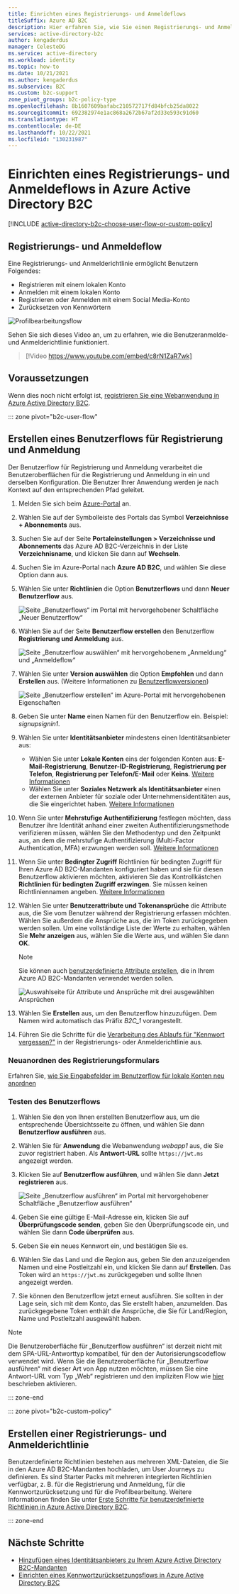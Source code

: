 ```yaml
---
title: Einrichten eines Registrierungs- und Anmeldeflows
titleSuffix: Azure AD B2C
description: Hier erfahren Sie, wie Sie einen Registrierungs- und Anmeldeflow in Azure Active Directory B2C einrichten.
services: active-directory-b2c
author: kengaderdus
manager: CelesteDG
ms.service: active-directory
ms.workload: identity
ms.topic: how-to
ms.date: 10/21/2021
ms.author: kengaderdus
ms.subservice: B2C
ms.custom: b2c-support
zone_pivot_groups: b2c-policy-type
ms.openlocfilehash: 8b1607609bafabc210572717fd84bfcb25da8022
ms.sourcegitcommit: 692382974e1ac868a2672b67af2d33e593c91d60
ms.translationtype: HT
ms.contentlocale: de-DE
ms.lasthandoff: 10/22/2021
ms.locfileid: "130231987"
---
```

# <a name="set-up-a-sign-up-and-sign-in-flow-in-azure-active-directory-b2c"></a>Einrichten eines Registrierungs- und Anmeldeflows in Azure Active Directory B2C

[!INCLUDE [active-directory-b2c-choose-user-flow-or-custom-policy](../../includes/active-directory-b2c-choose-user-flow-or-custom-policy.md)]

## <a name="sign-up-and-sign-in-flow"></a>Registrierungs- und Anmeldeflow

Eine Registrierungs- und Anmelderichtlinie ermöglicht Benutzern Folgendes: 

* Registrieren mit einem lokalen Konto
* Anmelden mit einem lokalen Konto
* Registrieren oder Anmelden mit einem Social Media-Konto
* Zurücksetzen von Kennwörtern

![Profilbearbeitungsflow](./media/add-sign-up-and-sign-in-policy/add-sign-up-and-sign-in-flow.png)

Sehen Sie sich dieses Video an, um zu erfahren, wie die Benutzeranmelde- und Anmelderichtlinie funktioniert. 

>[!Video https://www.youtube.com/embed/c8rN1ZaR7wk]

## <a name="prerequisites"></a>Voraussetzungen

Wenn dies noch nicht erfolgt ist, [registrieren Sie eine Webanwendung in Azure Active Directory B2C](tutorial-register-applications.md).

::: zone pivot="b2c-user-flow"

## <a name="create-a-sign-up-and-sign-in-user-flow"></a>Erstellen eines Benutzerflows für Registrierung und Anmeldung

Der Benutzerflow für Registrierung und Anmeldung verarbeitet die Benutzeroberflächen für die Registrierung und Anmeldung in ein und derselben Konfiguration. Die Benutzer Ihrer Anwendung werden je nach Kontext auf den entsprechenden Pfad geleitet.

1. Melden Sie sich beim [Azure-Portal](https://portal.azure.com) an.
1. Wählen Sie auf der Symbolleiste des Portals das Symbol **Verzeichnisse + Abonnements** aus.
1. Suchen Sie auf der Seite **Portaleinstellungen > Verzeichnisse und Abonnements** das Azure AD B2C-Verzeichnis in der Liste **Verzeichnisname**, und klicken Sie dann auf **Wechseln**.
1. Suchen Sie im Azure-Portal nach **Azure AD B2C**, und wählen Sie diese Option dann aus.
1. Wählen Sie unter **Richtlinien** die Option **Benutzerflows** und dann **Neuer Benutzerflow** aus.

    ![Seite „Benutzerflows“ im Portal mit hervorgehobener Schaltfläche „Neuer Benutzerflow“](./media/add-sign-up-and-sign-in-policy/sign-up-sign-in-user-flow.png)

1. Wählen Sie auf der Seite **Benutzerflow erstellen** den Benutzerflow **Registrierung und Anmeldung** aus.

    ![Seite „Benutzerflow auswählen“ mit hervorgehobenem „Anmeldung“ und „Anmeldeflow“](./media/add-sign-up-and-sign-in-policy/select-user-flow-type.png)

1. Wählen Sie unter **Version auswählen** die Option **Empfohlen** und dann **Erstellen** aus. (Weitere Informationen zu [Benutzerflowversionen](user-flow-versions.md))

    ![Seite „Benutzerflow erstellen“ im Azure-Portal mit hervorgehobenen Eigenschaften](./media/add-sign-up-and-sign-in-policy/select-version.png)

1. Geben Sie unter **Name** einen Namen für den Benutzerflow ein. Beispiel: *signupsignin1*.
1. Wählen Sie unter **Identitätsanbieter** mindestens einen Identitätsanbieter aus:

   * Wählen Sie unter **Lokale Konten** eins der folgenden Konten aus: **E-Mail-Registrierung**, **Benutzer-ID-Registrierung**, **Registrierung per Telefon**, **Registrierung per Telefon/E-Mail** oder **Keins**. [Weitere Informationen](sign-in-options.md)
   * Wählen Sie unter **Soziales Netzwerk als Identitätsanbieter** einen der externen Anbieter für soziale oder Unternehmensidentitäten aus, die Sie eingerichtet haben. [Weitere Informationen](add-identity-provider.md)
1. Wenn Sie unter **Mehrstufige Authentifizierung** festlegen möchten, dass Benutzer ihre Identität anhand einer zweiten Authentifizierungsmethode verifizieren müssen, wählen Sie den Methodentyp und den Zeitpunkt aus, an dem die mehrstufige Authentifizierung (Multi-Factor Authentication, MFA) erzwungen werden soll. [Weitere Informationen](multi-factor-authentication.md)
1. Wenn Sie unter **Bedingter Zugriff** Richtlinien für bedingten Zugriff für Ihren Azure AD B2C-Mandanten konfiguriert haben und sie für diesen Benutzerflow aktivieren möchten, aktivieren Sie das Kontrollkästchen **Richtlinien für bedingten Zugriff erzwingen**. Sie müssen keinen Richtliniennamen angeben. [Weitere Informationen](conditional-access-user-flow.md?pivots=b2c-user-flow)
1. Wählen Sie unter **Benutzerattribute und Tokenansprüche** die Attribute aus, die Sie vom Benutzer während der Registrierung erfassen möchten. Wählen Sie außerdem die Ansprüche aus, die im Token zurückgegeben werden sollen. Um eine vollständige Liste der Werte zu erhalten, wählen Sie **Mehr anzeigen** aus, wählen Sie die Werte aus, und wählen Sie dann **OK**.

   > [!NOTE]
   > Sie können auch [benutzerdefinierte Attribute erstellen](user-flow-custom-attributes.md?pivots=b2c-user-flow), die in Ihrem Azure AD B2C-Mandanten verwendet werden sollen.

    ![Auswahlseite für Attribute und Ansprüche mit drei ausgewählten Ansprüchen](./media/add-sign-up-and-sign-in-policy/signup-signin-attributes.png)

1. Wählen Sie **Erstellen** aus, um den Benutzerflow hinzuzufügen. Dem Namen wird automatisch das Präfix *B2C_1* vorangestellt.
1. Führen Sie die Schritte für die [Verarbeitung des Ablaufs für "Kennwort vergessen?"](add-password-reset-policy.md?pivots=b2c-user-flow.md#self-service-password-reset-recommended) in der Registrierungs- oder Anmelderichtlinie aus.


### <a name="re-order-the-sign-up-form"></a>Neuanordnen des Registrierungsformulars
Erfahren Sie, [wie Sie Eingabefelder im Benutzerflow für lokale Konten neu anordnen](customize-ui.md#re-order-input-fields-in-the-sign-up-form)

### <a name="test-the-user-flow"></a>Testen des Benutzerflows

1. Wählen Sie den von Ihnen erstellten Benutzerflow aus, um die entsprechende Übersichtsseite zu öffnen, und wählen Sie dann **Benutzerflow ausführen** aus.
1. Wählen Sie für **Anwendung** die Webanwendung *webapp1* aus, die Sie zuvor registriert haben. Als **Antwort-URL** sollte `https://jwt.ms` angezeigt werden.
1. Klicken Sie auf **Benutzerflow ausführen**, und wählen Sie dann **Jetzt registrieren** aus.

    ![Seite „Benutzerflow ausführen“ im Portal mit hervorgehobener Schaltfläche „Benutzerflow ausführen“](./media/add-sign-up-and-sign-in-policy/signup-signin-run-now.png)

1. Geben Sie eine gültige E-Mail-Adresse ein, klicken Sie auf **Überprüfungscode senden**, geben Sie den Überprüfungscode ein, und wählen Sie dann **Code überprüfen** aus.
1. Geben Sie ein neues Kennwort ein, und bestätigen Sie es.
1. Wählen Sie das Land und die Region aus, geben Sie den anzuzeigenden Namen und eine Postleitzahl ein, und klicken Sie dann auf **Erstellen**. Das Token wird an `https://jwt.ms` zurückgegeben und sollte Ihnen angezeigt werden.
1. Sie können den Benutzerflow jetzt erneut ausführen. Sie sollten in der Lage sein, sich mit dem Konto, das Sie erstellt haben, anzumelden. Das zurückgegebene Token enthält die Ansprüche, die Sie für Land/Region, Name und Postleitzahl ausgewählt haben.

> [!NOTE]
> Die Benutzeroberfläche für „Benutzerflow ausführen“ ist derzeit nicht mit dem SPA-URL-Antworttyp kompatibel, für den der Autorisierungscodeflow verwendet wird. Wenn Sie die Benutzeroberfläche für „Benutzerflow ausführen“ mit dieser Art von App nutzen möchten, müssen Sie eine Antwort-URL vom Typ „Web“ registrieren und den impliziten Flow wie [hier](tutorial-register-spa.md) beschrieben aktivieren.

::: zone-end

::: zone pivot="b2c-custom-policy"

## <a name="create-a-sign-up-and-sign-in-policy"></a>Erstellen einer Registrierungs- und Anmelderichtlinie

Benutzerdefinierte Richtlinien bestehen aus mehreren XML-Dateien, die Sie in den Azure AD B2C-Mandanten hochladen, um User Journeys zu definieren. Es sind Starter Packs mit mehreren integrierten Richtlinien verfügbar, z. B. für die Registrierung und Anmeldung, für die Kennwortzurücksetzung und für die Profilbearbeitung. Weitere Informationen finden Sie unter [Erste Schritte für benutzerdefinierte Richtlinien in Azure Active Directory B2C](tutorial-create-user-flows.md?pivots=b2c-custom-policy).

::: zone-end

## <a name="next-steps"></a>Nächste Schritte

* [Hinzufügen eines Identitätsanbieters zu Ihrem Azure Active Directory B2C-Mandanten](add-identity-provider.md)
* [Einrichten eines Kennwortzurücksetzungsflows in Azure Active Directory B2C](add-password-reset-policy.md)
